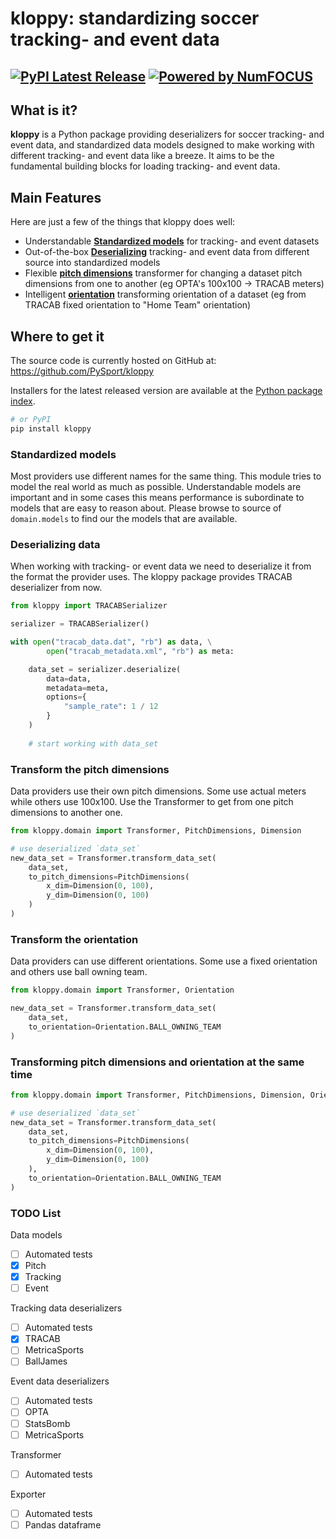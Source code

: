 # kloppy: standardizing soccer tracking- and event data
[![PyPI Latest Release](https://img.shields.io/pypi/v/kloppy.svg)](https://pypi.org/project/kloppy/)
[![Powered by NumFOCUS](https://img.shields.io/badge/powered%20by-PySport-orange.svg?style=flat&colorA=104467&colorB=007D8A)](https://pysport.org)
--------
## What is it?

**kloppy** is a Python package providing deserializers for soccer tracking- and event data, and
standardized data models designed to make working with different tracking- and event data like
a breeze. It aims to be the fundamental building blocks for loading tracking- and event data.

## Main Features
Here are just a few of the things that kloppy does well:
- Understandable [**Standardized models**](#models) for tracking- and event datasets
- Out-of-the-box [**Deserializing**](#deserializing) tracking- and event data from different source into standardized models
- Flexible [**pitch dimensions**](#pitch-dimensions) transformer for changing a dataset pitch dimensions from one to another (eg OPTA's 100x100 -> TRACAB meters)
- Intelligent [**orientation**](#orientation) transforming orientation of a dataset (eg from TRACAB fixed orientation to "Home Team" orientation)

## Where to get it
The source code is currently hosted on GitHub at:
https://github.com/PySport/kloppy

Installers for the latest released version are available at the [Python
package index](https://pypi.org/project/kloppy).

```sh
# or PyPI
pip install kloppy
```

### <a name="models"></a>Standardized models
Most providers use different names for the same thing. This module tries to model the real world as much as possible.
Understandable models are important and in some cases this means performance is subordinate to models that are easy to 
reason about. Please browse to source of `domain.models` to find our the models that are available.

### <a name="deserializing"></a>Deserializing data
When working with tracking- or event data we need to deserialize it from the format the provider uses.
The kloppy package provides TRACAB deserializer from now.
```python
from kloppy import TRACABSerializer

serializer = TRACABSerializer()

with open("tracab_data.dat", "rb") as data, \
        open("tracab_metadata.xml", "rb") as meta:

    data_set = serializer.deserialize(
        data=data,
        metadata=meta,
        options={
            "sample_rate": 1 / 12
        }
    )
    
    # start working with data_set
```

### <a name="pitch-dimensions"></a>Transform the pitch dimensions
Data providers use their own pitch dimensions. Some use actual meters while others use 100x100. Use the Transformer to get from one pitch dimensions to another one.
```python
from kloppy.domain import Transformer, PitchDimensions, Dimension

# use deserialized `data_set`
new_data_set = Transformer.transform_data_set(
    data_set,
    to_pitch_dimensions=PitchDimensions(
        x_dim=Dimension(0, 100),
        y_dim=Dimension(0, 100)
    )
)
```


### <a name="orientation"></a>Transform the orientation
Data providers can use different orientations. Some use a fixed orientation and others use ball owning team.


```python
from kloppy.domain import Transformer, Orientation

new_data_set = Transformer.transform_data_set(
    data_set,
    to_orientation=Orientation.BALL_OWNING_TEAM
)
```

### Transforming pitch dimensions and orientation at the same time
```python
from kloppy.domain import Transformer, PitchDimensions, Dimension, Orientation

# use deserialized `data_set`
new_data_set = Transformer.transform_data_set(
    data_set,
    to_pitch_dimensions=PitchDimensions(
        x_dim=Dimension(0, 100),
        y_dim=Dimension(0, 100)
    ),
    to_orientation=Orientation.BALL_OWNING_TEAM
)
```




### TODO List
Data models
- [ ] Automated tests
- [x] Pitch
- [x] Tracking
- [ ] Event

Tracking data deserializers
- [ ] Automated tests
- [x] TRACAB
- [ ] MetricaSports
- [ ] BallJames

Event data deserializers
- [ ] Automated tests
- [ ] OPTA
- [ ] StatsBomb
- [ ] MetricaSports

Transformer
- [ ] Automated tests

Exporter
- [ ] Automated tests
- [ ] Pandas dataframe